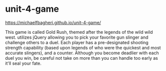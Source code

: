 # unit-4-game

https://michaelfbagheri.github.io/unit-4-game/

This game is called Gold Rush, themed after the legends of the wild wild west. utilizes jQuery allowing you to pick your favorite gun slinger and challenge others to a duel.  Each player has a pre-designated shooting strength capability (based upon legends of who were the quickest and most accurate slingers), and a counter.  Although you become deadlier with each duel you win, be careful not take on more than you can handle too early as it'll seal your fate.
